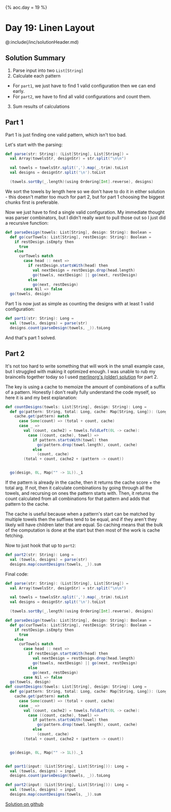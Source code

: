 {%
aoc.day = 19
%}

# Day 19: Linen Layout

@:include(/inc/solutionHeader.md)

## Solution Summary

1. Parse input into two `List[String]`
2. Calculate each pattern
  * For `part1`, we just have to find 1 valid configuration then we can end early.
  * For `part2`, we have to find all valid configurations and count them.
3. Sum results of calculations

## Part 1

Part 1 is just finding one valid pattern, which isn't too bad.

Let's start with the parsing:

```scala
def parse(str: String): (List[String], List[String]) =
  val Array(towelsStr, designStr) = str.split("\n\n")

  val towels = towelsStr.split(',').map(_.trim).toList
  val designs = designStr.split('\n').toList

  (towels.sortBy(_.length)(using Ordering[Int].reverse), designs)
```

We sort the towels by length here so we don't have to do it in either solution - this doesn't matter too much for part 2, but
for part 1 choosing the biggest chunks first is preferable.

Now we just have to find a single valid configuration. My immediate thought was parser combinators, but I didn't really
want to pull those out so I just did a recursive function:

```scala
def parseDesign(towels: List[String], design: String): Boolean =
  def go(curTowels: List[String], restDesign: String): Boolean =
    if restDesign.isEmpty then
      true
    else
      curTowels match
        case head :: next =>
          if restDesign.startsWith(head) then
            val nextDesign = restDesign.drop(head.length)
            go(towels, nextDesign) || go(next, restDesign)
          else
            go(next, restDesign)
        case Nil => false
  go(towels, design)
```

Part 1 is now just as simple as counting the designs with at least 1 valid configuration:

```scala
def part1(str: String): Long =
  val (towels, designs) = parse(str)
  designs.count(parseDesign(towels, _)).toLong
```

And that's part 1 solved.

## Part 2

It's not too hard to write something that will work in the small example case, but I struggled with making it optimized enough.
I was unable to rub my braincells together today so I used [merlinorg's (older) solution](https://github.com/merlinorg/aoc2024/blob/082c1fb45953d698f2072e9bc0db90ddb2b37323/src/main/scala/Day19.scala) for part 2.

The key is using a cache to memoize the amount of combinations of a suffix of a pattern. Honestly I don't really fully understand the code myself, so here it is
and my best explanation:

```scala
def countDesigns(towels: List[String], design: String): Long =
  def go(pattern: String, total: Long, cache: Map[String, Long]): (Long, Map[String, Long]) =
    cache.get(pattern) match
      case Some(count) => (total + count, cache)
      case _ =>
        val (count, cache2) = towels.foldLeft(0L -> cache):
          case ((count, cache), towel) =>
            if pattern.startsWith(towel) then
              go(pattern.drop(towel.length), count, cache)
            else
              (count, cache)
        (total + count, cache2 + (pattern -> count))


  go(design, 0L, Map("" -> 1L))._1
```

If the pattern is already in the cache, then it returns the cache score + the total arg. If not, then it calculate combinations by
going through all the towels, and recursing on ones the pattern starts with. Then, it returns the count calculated from all combinations for that pattern
and adds that pattern to the cache.

The cache is useful because when a pattern's start can be matched by multiple towels then the suffixes tend to be equal, and if they aren't they likely will have children
later that are equal. So caching means that the bulk of the computation is done at the start but then most of the work is cache fetching.

Now to just hook that up to `part2`:

```scala
def part2(str: String): Long =
  val (towels, designs) = parse(str)
  designs.map(countDesigns(towels, _)).sum
```

Final code:


```scala
def parse(str: String): (List[String], List[String]) =
  val Array(towelsStr, designStr) = str.split("\n\n")

  val towels = towelsStr.split(',').map(_.trim).toList
  val designs = designStr.split('\n').toList

  (towels.sortBy(_.length)(using Ordering[Int].reverse), designs)

def parseDesign(towels: List[String], design: String): Boolean =
  def go(curTowels: List[String], restDesign: String): Boolean =
    if restDesign.isEmpty then
      true
    else
      curTowels match
        case head :: next =>
          if restDesign.startsWith(head) then
            val nextDesign = restDesign.drop(head.length)
            go(towels, nextDesign) || go(next, restDesign)
          else
            go(next, restDesign)
        case Nil => false
  go(towels, design)
def countDesigns(towels: List[String], design: String): Long =
  def go(pattern: String, total: Long, cache: Map[String, Long]): (Long, Map[String, Long]) =
    cache.get(pattern) match
      case Some(count) => (total + count, cache)
      case _ =>
        val (count, cache2) = towels.foldLeft(0L -> cache):
          case ((count, cache), towel) =>
            if pattern.startsWith(towel) then
              go(pattern.drop(towel.length), count, cache)
            else
              (count, cache)
        (total + count, cache2 + (pattern -> count))


  go(design, 0L, Map("" -> 1L))._1


def part1(input: (List[String], List[String])): Long =
  val (towels, designs) = input
  designs.count(parseDesign(towels, _)).toLong

def part2(input: (List[String], List[String])): Long =
  val (towels, designs) = input
  designs.map(countDesigns(towels, _)).sum
```

[Solution on github](https://github.com/TheDrawingCoder-Gamer/adventofcode2024/tree/e163baeaedcd90732b5e19f578a2faadeb1ef872/src/main/scala/Day19.scala)
